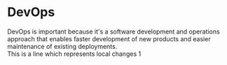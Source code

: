 <h1>DevOps</h1>
DevOps is important because it's a software development and operations approach that enables faster development of new products and easier maintenance of existing deployments.
<br>
This is a line which represents local changes 1
